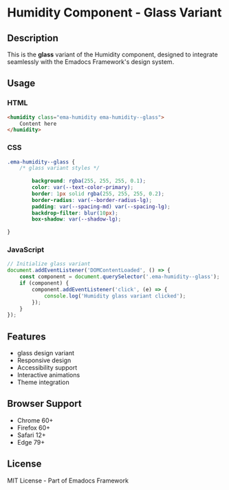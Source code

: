 # Humidity Component - Glass Variant

## Description
This is the **glass** variant of the Humidity component, designed to integrate seamlessly with the Emadocs Framework's design system.

## Usage

### HTML
```html
<humidity class="ema-humidity ema-humidity--glass">
    Content here
</humidity>
```

### CSS
```css
.ema-humidity--glass {
    /* glass variant styles */
    
        background: rgba(255, 255, 255, 0.1);
        color: var(--text-color-primary);
        border: 1px solid rgba(255, 255, 255, 0.2);
        border-radius: var(--border-radius-lg);
        padding: var(--spacing-md) var(--spacing-lg);
        backdrop-filter: blur(10px);
        box-shadow: var(--shadow-lg);
    
}
```

### JavaScript
```javascript
// Initialize glass variant
document.addEventListener('DOMContentLoaded', () => {
    const component = document.querySelector('.ema-humidity--glass');
    if (component) {
        component.addEventListener('click', (e) => {
            console.log('Humidity glass variant clicked');
        });
    }
});
```

## Features
- glass design variant
- Responsive design
- Accessibility support
- Interactive animations
- Theme integration

## Browser Support
- Chrome 60+
- Firefox 60+
- Safari 12+
- Edge 79+

## License
MIT License - Part of Emadocs Framework
